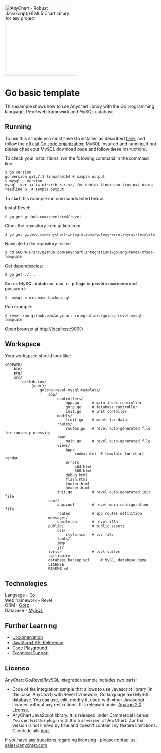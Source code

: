 [<img src="https://cdn.anychart.com/images/logo-transparent-segoe.png?2" width="234px" alt="AnyChart - Robust JavaScript/HTML5 Chart library for any project">](https://www.anychart.com)
# Go basic template

This example shows how to use Anychart library with the Go programming language, Revel web framework and MySQL database.

## Running

To use this sample you must have Go installed as described [here](https://golang.org/doc/install), and follow the [official Go code organization](https://golang.org/doc/code.html);
MySQL installed and running, if not please check out [MySQL download page](https://dev.mysql.com/downloads/installer/) and follow [these instructions](http://dev.mysql.com/doc/refman/5.7/en/installing.html).

To check your installations, run the following command in the command line:
```
$ go version
go version go1.7.1 linux/amd64 # sample output
$ mysql --version
mysql  Ver 14.14 Distrib 5.5.52, for debian-linux-gnu (x86_64) using readline 6. # sample output
```

To start this example run commands listed below.

Install Revel:
```
$ go get github.com/revel/cmd/revel
```

Clone the repository from github.com:
```
$ go get github.com/anychart-integrations/golang-revel-mysql-template
```

Navigate to the repository folder:
```
$ cd $GOPATH/src/github.com/anychart-integrations/golang-revel-mysql-template
```

Get dependencies:
```
$ go get ./...
```

Set up MySQL database, use -u -p flags to provide username and password:
```
$  mysql < database_backup.sql
```

Run example:
```
$ revel run github.com/anychart-integrations/golang-revel-mysql-template
```

Open browser at http://localhost:9000/

## Workspace
Your workspace should look like:
```
$GOPATH/
    bin/
    pkg/
    src/
        github.com/
            {user}/
                golang-revel-mysql-template/
                    app/
                        controllers/
                            app.go      # main index controller
                            gorp.go     # database controller
                            init.go     # init contoller
                        models/
                            fruit.go    # model for data
                        routes/
                            routes.go   # revel auto-generated file for routes processing
                        tmp/
                            main.go     # revel auto-generated file
                        views/
                            App/
                                index.html  # template for chart render
                            errors
                                404.html
                                500.html
                            debug.html
                            flash.html
                            footer.html
                            header.html
                        init.go         # revel auto-generated init file
                    conf/
                        app.conf        # revel main configuration file
                        routes          # app routes definition
                    messages/
                        sample.en       # revel i18n
                    public/             # public assets
                        css/
                            style.css   # css file
                        fonts/
                        img/
                        js/
                    tests/              # test suites
                    .gitignore
                    database_backup.sql     # MySQL database dump
                    LICENSE
                    README.md

```

## Technologies
Language - [Go](https://golang.org/)<br />
Web framework - [Revel](https://revel.github.io)<br />
ORM - [Gorp](https://github.com/go-gorp/gorp)<br />
Database - [MySQL](https://www.mysql.com/)<br />

## Further Learning
* [Documentation](https://docs.anychart.com)
* [JavaScript API Reference](https://api.anychart.com)
* [Code Playground](https://playground.anychart.com)
* [Technical Support](https://www.anychart.com/support)

## License
AnyChart Go/Revel/MySQL integration sample includes two parts:
- Code of the integration sample that allows to use Javascript library (in this case, AnyChart) with Revel framework, Go language and MySQL database. You can use, edit, modify it, use it with other Javascript libraries without any restrictions. It is released under [Apache 2.0 License](https://github.com/anychart-integrations/golang-revel-mysql-template/blob/master/LICENSE).
- AnyChart JavaScript library. It is released under Commercial license. You can test this plugin with the trial version of AnyChart. Our trial version is not limited by time and doesn't contain any feature limitations. Check details [here](https://www.anychart.com/buy/).

If you have any questions regarding licensing - please contact us. <sales@anychart.com>

